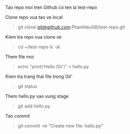 Tao repo moi tren Github co ten la test-repo
>
Clone repo vua tao ve local
> git clone git@github.com:PhanHieu08/test-repo.git

Kiem tra repo vua clone ve
> cd ~/test-repo
> ls -al

Them file moi
> echo "print('Hello Git')" > hello.py

Kiem tra trang thai file trong Git'
> git status

Them hello.py vao vung stage
> git add hello.py

Tao commit
> git commit -m "Create new file: hello.py"
